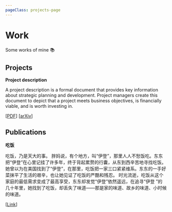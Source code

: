 ```yaml
---
pageClass: projects-page
---
```


# Work

Some works of mine :books:

## Projects

<ProjectCard image="/projects/2.png">

  **Project description**

  A project description is a formal document that provides key information about strategic planning and development. Project managers create this document to depict that a project meets business objectives, is financially viable, and is worth investing in.
  
  [[PDF](https://www.google.com)] [[arXiv](https://arxiv.org)]

</ProjectCard>

## Publications

<ProjectCard>

  **吃饭**
  
  吃饭，乃是天大的事。 胖妈说，有个地方，叫“伊登”，那里人人不愁饭吃。东东把“伊登”在心里记挂了许多年，终于背起累赘的行囊，从东到西辛苦地寻找吃饭。她曾以为在美国找到了“伊登”，在那里，吃饭把一家三口紧紧维系。东东的一手好菜抹平了生活的艰辛，也让她见证了吃饭的严酷和残忍。 时光流逝，吃饭从这个家庭的最低需求变成了最高享受，东东却发觉“伊登”依然遥远，在追寻“伊登 ”的几十年里，她找到了吃饭，却丢失了味道——那是家的味道、故乡的味道、小时候的味道。

  [[Link](https://www.google.com)]

</ProjectCard>

<style lang="stylus">

.projects-page
  background-color #fafbfc

</style>